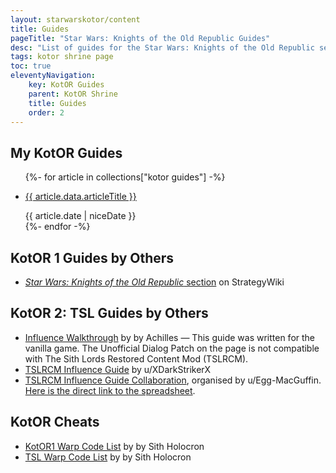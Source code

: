 ```yaml
---
layout: starwarskotor/content
title: Guides
pageTitle: "Star Wars: Knights of the Old Republic Guides"
desc: "List of guides for the Star Wars: Knights of the Old Republic series I have written or found useful. This page also includes lists of cheats."
tags: kotor shrine page
toc: true
eleventyNavigation:
    key: KotOR Guides
    parent: KotOR Shrine
    title: Guides
    order: 2
---
```


## My KotOR Guides
<ul class="content-list">
    {%- for article in collections["kotor guides"] -%}
        <li>
            <p><a href="{{ article.url }}">{{ article.data.articleTitle }}</a></p>
            <time>{{ article.date | niceDate }}</time>
        </li>
    {%- endfor -%}
</ul>

## KotOR 1 Guides by Others
<ul class="content-list">
    <li><a href="https://strategywiki.org/wiki/Star_Wars:_Knights_of_the_Old_Republic" target="_blank"><cite>Star Wars: Knights of the Old Republic</cite> section</a> on StrategyWiki</li>
</ul>

## KotOR 2: TSL Guides by Others
<ul class="content-list">
    <li><a href="https://web.archive.org/web/20190104130924/www.starwarsknights.com/influence.php" target="_blank">Influence Walkthrough</a> by by Achilles — This guide was written for the vanilla game. The Unofficial Dialog Patch on the page is not compatible with The Sith Lords Restored Content Mod (TSLRCM).</li>
    <li><a href="https://www.reddit.com/r/kotor/comments/ruofg1/kotor_2_tslrcm_influence_guide/" target="_blank">TSLRCM Influence Guide</a> by u/XDarkStrikerX</li>
    <li><a href="https://www.reddit.com/r/kotor/comments/vmhn73/kotor_2_tslrcm_influence_guide_collaboration/" target="_blank">TSLRCM Influence Guide Collaboration</a>, organised by u/Egg-MacGuffin. <a href="https://docs.google.com/spreadsheets/d/1SppuhOhl3AU-EAKjSji1EIJm41OTjeRGfVHbnmRwqio/edit?usp=sharing" target="_blank">Here is the direct link to the spreadsheet</a>.</li>
</ul>

## KotOR Cheats
<ul class="content-list">
    <li><a href="https://deadlystream.com/blogs/entry/414-blog-112-the-kotor1-warp-code-list/" target="_blank">KotOR1 Warp Code List</a> by by Sith Holocron</li>
    <li><a href="https://deadlystream.com/blogs/entry/413-blog-111-the-tsl-warp-code-list/" target="_blank">TSL Warp Code List</a> by by Sith Holocron</li>
</ul>
